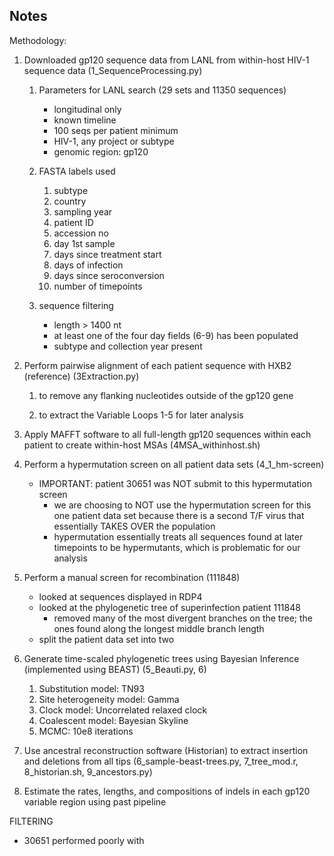 ## Notes 


Methodology:
1) Downloaded gp120 sequence data from LANL from within-host HIV-1 sequence data (1_SequenceProcessing.py)

    1. Parameters for LANL search (29 sets and 11350 sequences)

        * longitudinal only
        * known timeline
        * 100 seqs per patient minimum
        * HIV-1, any  project or subtype
        * genomic region: gp120 

    2. FASTA labels used

        1) subtype
        2) country
        3) sampling year
        4) patient ID 
        5) accession no 
        6) day 1st sample
        7) days since treatment start
        8) days of infection
        9) days since seroconversion
        10) number of timepoints 

    3. sequence filtering

        * length > 1400 nt 
        * at least one of the four day fields (6-9) has been populated
        * subtype and collection year present


2) Perform pairwise alignment of each patient sequence with HXB2 (reference) (3Extraction.py) 
    
    1. to remove any flanking nucleotides outside of the gp120 gene   

    2. to extract the Variable Loops 1-5 for later analysis


3) Apply MAFFT software to all full-length gp120 sequences within each patient to create within-host MSAs (4MSA_withinhost.sh)

4) Perform a hypermutation screen on all patient data sets (4_1_hm-screen)

    - IMPORTANT: patient 30651 was NOT submit to this hypermutation screen
        - we are choosing to NOT use the hypermutation screen for this one patient data set because there is a second T/F virus that essentially TAKES OVER the population
        - hypermutation essentially treats all sequences found at later timepoints to be hypermutants, which is problematic for our analysis

5) Perform a manual screen for recombination (111848)
    - looked at sequences displayed in RDP4
    - looked at the phylogenetic tree of superinfection patient 111848 
        - removed many of the most divergent branches on the tree; the ones found along the longest middle branch length 
    - split the patient data set into two 
    

4) Generate time-scaled phylogenetic trees using Bayesian Inference (implemented using BEAST) (5_Beauti.py, 6)

    1. Substitution model: TN93
    2. Site heterogeneity model: Gamma
    3. Clock model: Uncorrelated relaxed clock
    4. Coalescent model: Bayesian Skyline
    5. MCMC: 10e8 iterations

5) Use ancestral reconstruction software (Historian) to extract insertion and deletions from all tips (6_sample-beast-trees.py, 7_tree_mod.r, 8_historian.sh, 9_ancestors.py)



6) Estimate the rates, lengths, and compositions of indels in each gp120 variable region using past pipeline


FILTERING 

- 30651 performed poorly with 